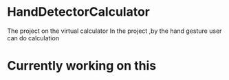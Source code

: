 # HandDetectorCalculator

The project on the virtual calculator 
In the project ,by the hand gesture user can do calculation

# Currently working on this

